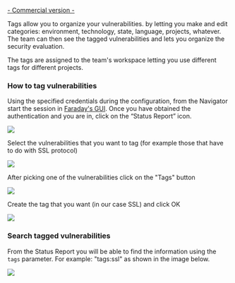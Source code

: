 [- Commercial version -](https://www.faradaysec.com/#download)

Tags allow you to organize your vulnerabilities. by letting you make and edit categories: environment, technology, state, language, projects, whatever. The team can then see the tagged vulnerabilities and lets you organize the security evaluation.

The tags are assigned to the team's workspace letting you use different tags for different projects.

### How to tag vulnerabilities

Using the specified credentials during the configuration, from the Navigator start the session in [Faraday's GUI](https://github.com/infobyte/faraday/wiki/Usage#web-ui). Once you have obtained the authentication and you are in, click on the “Status Report” icon.

![](https://raw.github.com/wiki/infobyte/faraday/images/faraday_statusreport_list.png)

Select the vulnerabilities that you want to tag (for example those that have to do with SSL protocol)

![](https://raw.github.com/wiki/infobyte/faraday/images/faraday_statusreport_listselected.png)

After picking one of the vulnerabilities click on the "Tags" button

![](https://raw.github.com/wiki/infobyte/faraday/images/faraday_statusreport_tagsadd.png)

Create the tag that you want (in our case SSL) and click OK

![](https://raw.github.com/wiki/infobyte/faraday/images/faraday_statusreport_tagsadded.png)

### Search tagged vulnerabilities

From the Status Report you will be able to find the information using the `tags` parameter. For example: "tags:ssl" as shown in the image below.

![](https://raw.github.com/wiki/infobyte/faraday/images/faraday_statusreport_tagssearch.png)
